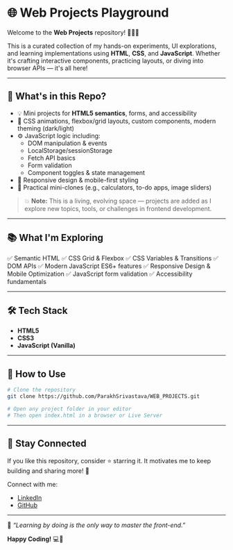 # 🌐 Web Projects Playground

Welcome to the **Web Projects** repository! 👨‍💻✨

This is a curated collection of my hands-on experiments, UI explorations, and learning implementations using **HTML**, **CSS**, and **JavaScript**.
Whether it's crafting interactive components, practicing layouts, or diving into browser APIs — it's all here!

---

## 🚀 What's in this Repo?
- 💡 Mini projects for **HTML5 semantics**, forms, and accessibility
- 🎨 CSS animations, flexbox/grid layouts, custom components, modern theming (dark/light)
- ⚙️ JavaScript logic including:
  - DOM manipulation & events
  - LocalStorage/sessionStorage
  - Fetch API basics
  - Form validation
  - Component toggles & state management
- 🎯 Responsive design & mobile-first styling
- 🔧 Practical mini-clones (e.g., calculators, to-do apps, image sliders)

> 💥 **Note:** This is a living, evolving space — projects are added as I explore new topics, tools, or challenges in frontend development.

---

## 📚 What I'm Exploring
✅ Semantic HTML
✅ CSS Grid & Flexbox
✅ CSS Variables & Transitions
✅ DOM APIs
✅ Modern JavaScript ES6+ features
✅ Responsive Design & Mobile Optimization
✅ JavaScript form validation
✅ Accessibility fundamentals

---

## 🛠 Tech Stack
- **HTML5**
- **CSS3**
- **JavaScript (Vanilla)**

---

## 📌 How to Use
```bash
# Clone the repository
git clone https://github.com/ParakhSrivastava/WEB_PROJECTS.git

# Open any project folder in your editor
# Then open index.html in a browser or Live Server
```

---

## 🌟 Stay Connected
If you like this repository, consider ⭐️ starring it. It motivates me to keep building and sharing more! 🚀

Connect with me:
- [LinkedIn](https://www.linkedin.com/in/psri99/)
- [GitHub](https://github.com/ParakhSrivastava)

---

🧠 _“Learning by doing is the only way to master the front-end.”_

**Happy Coding!** 💻🎨
